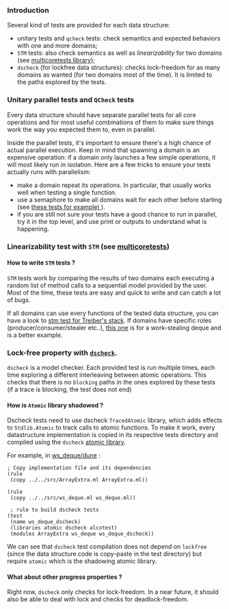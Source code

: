 ### Introduction

Several kind of tests are provided for each data structure:

- unitary tests and `qcheck` tests: check semantics and expected behaviors with
  one and more domains;
- `STM` tests: also check semantics as well as _linearizability_ for two domains
  (see
  [multicoretests library](https://github.com/ocaml-multicore/multicoretests));
- `dscheck` (for lockfree data structures): checks lock-freedom for as many
  domains as wanted (for two domains most of the time). It is limited to the
  paths explored by the tests.

### Unitary parallel tests and `QCheck` tests

Every data structure should have separate parallel tests for all core operations
and for most useful combinations of them to make sure things work the way you
expected them to, even in parallel.

Inside the parallel tests, it's important to ensure there's a high chance of
actual parallel execution. Keep in mind that spawning a domain is an expensive
operation: if a domain only launches a few simple operations, it will most
likely run in isolation. Here are a few tricks to ensure your tests actually
runs with parallelism:

- make a domain repeat its operations. In particular, that usually works well
  when testing a single function.
- use a semaphore to make all domains wait for each other before starting (see
  [these tests for example) ](ws_deque/qcheck_ws_deque.ml)).
- if you are still not sure your tests have a good chance to run in parallel,
  try it in the top level, and use print or outputs to understand what is
  happening.

### Linearizability test with `STM` (see [multicoretests](https://github.com/ocaml-multicore/multicoretests))

#### How to write `STM` tests ?

`STM` tests work by comparing the results of two domains each executing a random
list of method calls to a sequential model provided by the user. Most of the
time, these tests are easy and quick to write and can catch a lot of bugs.

If all domains can use every functions of the tested data structure, you can
have a look to
[stm test for Treiber's stack](treiber_stack/stm_treiber_stack.ml). If domains
have specific roles (producer/consumer/stealer etc..),
[this one](ws_deque/stm_ws_deque.ml) is for a work-stealing deque and is a
better example.

### Lock-free property with [`dscheck`](https://github.com/ocaml-multicore/dscheck).

`dscheck` is a model checker. Each provided test is run multiple times, each
time exploring a different interleaving between atomic operations. This checks
that there is no `blocking` paths in the ones explored by these tests (if a
trace is blocking, the test does not end)

#### How is `Atomic` library shadowed ?

Dscheck tests need to use dscheck `TracedAtomic` library, which adds effects to
`Stdlib.Atomic` to track calls to atomic functions. To make it work, every
datastructure implementation is copied in its respective tests directory and
compiled using the `dscheck` [atomic library](atomic/atomic.ml).

For example, in [ws_deque/dune](ws_deque/dune) :

```
; Copy implementation file and its dependencies
(rule
 (copy ../../src/ArrayExtra.ml ArrayExtra.ml))

(rule
 (copy ../../src/ws_deque.ml ws_deque.ml))

 ; rule to build dscheck tests
(test
 (name ws_deque_dscheck)
 (libraries atomic dscheck alcotest)
 (modules ArrayExtra ws_deque ws_deque_dscheck))
```

We can see that `dscheck` test compilation does not depend on `lockfree` (since
the data structure code is copy-paste in the test directory) but require
`atomic` which is the shadowing atomic library.

#### What about other progress properties ?

Right now, `dscheck` only checks for lock-freedom. In a near future, it should
also be able to deal with lock and checks for deadlock-freedom.
